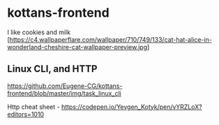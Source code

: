 # kottans-frontend
I like cookies and milk
[https://c4.wallpaperflare.com/wallpaper/710/749/133/cat-hat-alice-in-wonderland-cheshire-cat-wallpaper-preview.jpg]

## Linux CLI, and HTTP
https://github.com/Eugene-CG/kottans-frontend/blob/master/img/task_linux_cli

Http cheat sheet - https://codepen.io/Yevgen_Kotyk/pen/vYRZLoX?editors=1010
